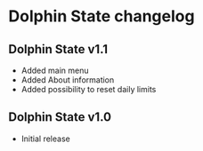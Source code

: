 # Dolphin State changelog
## Dolphin State v1.1
- Added main menu
- Added About information
- Added possibility to reset daily limits
## Dolphin State v1.0
- Initial release
